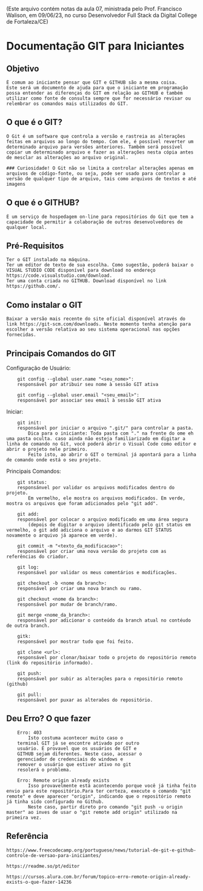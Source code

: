 (Este arquivo contém notas da aula 07, ministrada pelo Prof. Francisco Walison, em 09/06/23, no curso Desenvolvedor Full Stack da Digital College de Fortaleza/CE)

# Documentação GIT para Iniciantes

## Objetivo
    É comum ao iniciante pensar que GIT e GITHUB são a mesma coisa.
    Este será um documento de ajuda para que o iniciante em programação possa entender as diferenças do GIT em relação ao GITHUB e também utilizar como fonte de consulta sempre que for necessário revisar ou relembrar os comandos mais utilizados do GIT. 

## O que é o GIT?
    O Git é um software que controla a versão e rastreia as alterações feitas em arquivos ao longo do tempo. Com ele, é possível reverter um determinado arquivo para versões anteriores. Também será possível copiar um determinado arquivo e fazer as alterações nesta cópia antes de mesclar as alterações ao arquivo original.
    
    ### Curiosidade! O Git não se limita a controlar alterações apenas em arquivos de código-fonte, ou seja, pode ser usado para controlar a versão de qualquer tipo de arquivo, tais como arquivos de textos e até imagens

## O que é o GITHUB?
    É um serviço de hospedagem on-line para repositórios do Git que tem a capacidade de permitir a colaboração de outros desenvolvedores de qualquer local.

## Pré-Requisitos
    Ter o GIT instalado na máquina. 
    Ter um editor de texto de sua escolha. Como sugestão, poderá baixar o VISUAL STUDIO CODE disponível para download no endereço https://code.visualstudio.com/download.
    Ter uma conta criada no GITHUB. Download disponível no link https://github.com/.

## Como instalar o GIT
    Baixar a versão mais recente do site oficial disponível através do link https://git-scm.com/downloads. Neste momento tenha atenção para escolher a versão relativa ao seu sistema operacional nas opções fornecidas.

## Principais Comandos do GIT

Configuração de Usuário:
        
        git config --global user.name "<seu_nome>": 
        responsável por atribuir seu nome à sessão GIT ativa
        
        git config --global user.email "<seu_email>": 
        responsável por associar seu email à sessão GIT ativa

Iniciar:
        
        git init: 
        responsável por iniciar o arquivo ".git/" para controlar a pasta.
            Dica para o iniciante: Toda pasta com "." na frente do ome eh uma pasta oculta. caso ainda não esteja familiarizado em digitar a linha de comando no Git, você poderá abrir o Visual Code como editor e abrir o projeto nele primeiro. 
            Feito isto, ao abrir o GIT o terminal já apontará para a linha de comando onde está o seu projeto.

Principais Comandos:

        git status: 
        responsánvel por validar os arquivos modificados dentro do projeto. 
            Em vermelho, ele mostra os arquivos modificados. Em verde, mostra os arquivos que foram adicionados pelo "git add".

        git add:
        responsável por colocar o arquivo modificado em uma área segura 
            (depois de digitar o arquivo identificado pelo git status em vermelho, o git add adiciona o arquivo e ao darmos GIT STATUS novamente o arquivo já aparece em verde).

        git commit -m "<texto_da_modificacao>":
        responsável por criar uma nova versão do projeto com as referências do criador.

        git log:
        responsável por validar os meus comentários e modificações.              

        git checkout -b <nome da branch>:
        responsável por criar uma nova branch ou ramo.

        git checkout <nome da branch>:
        responsável por mudar de branch/ramo.

        git merge <nome_da_branch>:
        responsável por adicionar o conteúdo da branch atual no contéudo de outra branch.

        gitk:
        responsável por mostrar tudo que foi feito.

        git clone <url>:
        responsável por clonar/baixar todo o projeto do repositório remoto (link do repositório informado). 

        git push:
        responsável por subir as alterações para o repositório remoto (github)

        git pull:
        responsável por puxar as alteraões do repositório.

## Deu Erro? O que fazer
        
        Erro: 403
            Isto costuma acontecer muito caso o     
        terminal GIT já se encontre ativado por outro 
        usuário. É provavel que os usuários de GIT e 
        GITHUB sejam diferentes. Neste caso, acessar o 
        gerenciador de credenciais do windows e 
        remover o usuário que estiver ativo no git 
        resolerá o problema.

        Erro: Remote origin already exists
            Isso provavelmente está acontecendo porque você já tinha feito envio para este repositório.Para ter certeza, execute o comando "git remote" e deve aparecer "origin", indicando que o repositório remoto já tinha sido configurado no Github.
            Neste caso, partir direto pro comando "git push -u origin master" ao inves de usar o "git remote add origin" utilizado na primeira vez.

## Referência
    https://www.freecodecamp.org/portuguese/news/tutorial-de-git-e-github-controle-de-versao-para-iniciantes/
    
    https://readme.so/pt/editor

    https://cursos.alura.com.br/forum/topico-erro-remote-origin-already-exists-o-que-fazer-14236
